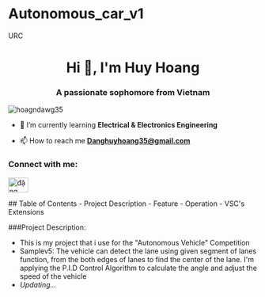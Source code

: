 # Autonomous_car_v1
URC
<h1 align="center">Hi 👋, I'm Huy Hoang</h1>
<h3 align="center">A passionate sophomore from Vietnam</h3>

<p align="left"> <img src="https://komarev.com/ghpvc/?username=hoagndawg35&label=Profile%20views&color=0e75b6&style=flat" alt="hoagndawg35" /> </p>

- 🌱 I’m currently learning **Electrical & Electronics Engineering**

- 📫 How to reach me **Danghuyhoang35@gmail.com**

<h3 align="left">Connect with me:</h3>
<p align="left">
<a href="https://fb.com/Hoang.huy012" target="blank"><img align="center" src="https://raw.githubusercontent.com/rahuldkjain/github-profile-readme-generator/master/src/images/icons/Social/facebook.svg" alt="đặng huy hoàng (quàngg)" height="30" width="40" /></a>
</p>
## Table of Contents
- Project Description
- Feature
- Operation
- VSC's Extensions

###Project Description:
- This is my project that i use for the "Autonomous Vehicle" Competition
- Samplev5: The vehicle can detect the lane using given segment of lanes function, from the both edges of lanes to find the center of the lane. I'm applying the P.I.D Control Algorithm to calculate the angle and adjust the speed of the vehicle
- *Updating...* 

